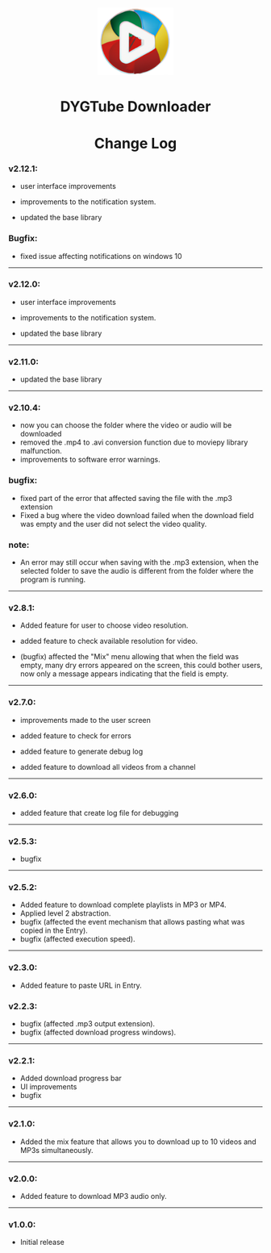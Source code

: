 <h1 align="center">
  <img alt="NextLevelWeek" title="#NextLevelWeek" src="DYGTube_ico.png" width="150px"/>
</h1>

<h1 align="center">DYGTube Downloader</h1>

<h1 align="center">Change Log</h1>


### v2.12.1:

- user interface improvements

- improvements to the notification system.

- updated the base library

### Bugfix:

- fixed issue affecting notifications on windows 10

----------


### v2.12.0:

- user interface improvements

- improvements to the notification system.

- updated the base library

----------

### v2.11.0:

- updated the base library

----------

### v2.10.4:

- now you can choose the folder where the video or audio will be downloaded
- removed the .mp4 to .avi conversion function due to moviepy library malfunction.
-  improvements to software error warnings.

### bugfix:

- fixed part of the error that affected saving the file with the .mp3 extension
- Fixed a bug where the video download failed when the download field was empty and the user did not select the video quality.

### note:

- An error may still occur when saving with the .mp3 extension, when the selected folder to save the audio is different from the folder where the program is running.

----------

### v2.8.1:

- Added feature for user to choose video resolution.

- added feature to check available resolution for video.

- (bugfix) affected the "Mix" menu allowing that when the field was empty, many dry errors appeared on the screen, this could bother users, now only a message appears indicating that the field is empty.


----------

### v2.7.0:

- improvements made to the user screen

- added feature to check for errors

- added feature to generate debug log

- added feature to download all videos from a channel

----------


### v2.6.0:

- added feature that create log file for debugging

----------

### v2.5.3:

- bugfix

----------


### v2.5.2:

- Added feature to download complete playlists in MP3 or MP4.
- Applied level 2 abstraction.
- bugfix (affected the event mechanism that allows pasting what was copied in the Entry).
- bugfix (affected execution speed).

----------

### v2.3.0:

- Added feature to paste URL in Entry.

### v2.2.3:

- bugfix (affected .mp3 output extension).
- bugfix (affected download progress windows).

----------


### v2.2.1:

- Added download progress bar
- UI improvements
- bugfix

----------


### v2.1.0:

- Added the mix feature that allows you to download up to 10 videos and MP3s simultaneously.

----------
### v2.0.0:

- Added feature to download MP3 audio only.

----------

### v1.0.0:

- Initial release
